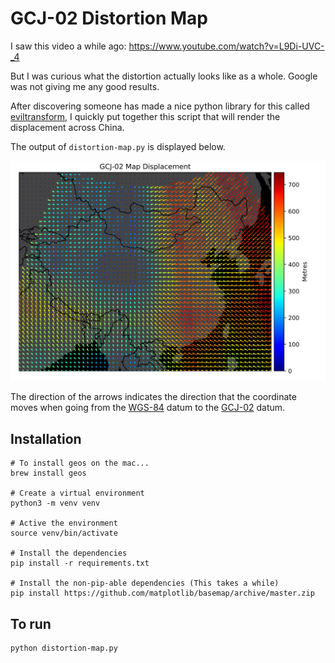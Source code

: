 # GCJ-02 Distortion Map

I saw this video a while ago: https://www.youtube.com/watch?v=L9Di-UVC-_4  

But I was curious what the distortion actually looks like as a whole. Google
was not giving me any good results.

After discovering someone has made a nice python library for this called
[eviltransform], I quickly put together this script that will render the
displacement across China.

The output of `distortion-map.py` is displayed below.

![Map of china showing the displacement caused by the GCJ-02 geodetic datum](output.svg)

The direction of the arrows indicates the direction that the coordinate moves
when going from the [WGS-84] datum to the [GCJ-02] datum. 

## Installation

```
# To install geos on the mac...
brew install geos

# Create a virtual environment
python3 -m venv venv

# Active the environment
source venv/bin/activate

# Install the dependencies
pip install -r requirements.txt

# Install the non-pip-able dependencies (This takes a while)
pip install https://github.com/matplotlib/basemap/archive/master.zip
```

## To run

```
python distortion-map.py
```

[eviltransform]: https://github.com/googollee/eviltransform
[WGS-84]: https://en.wikipedia.org/wiki/WGS-84
[GCJ-02]: https://en.wikipedia.org/wiki/Restrictions_on_geographic_data_in_China#GCJ-02

